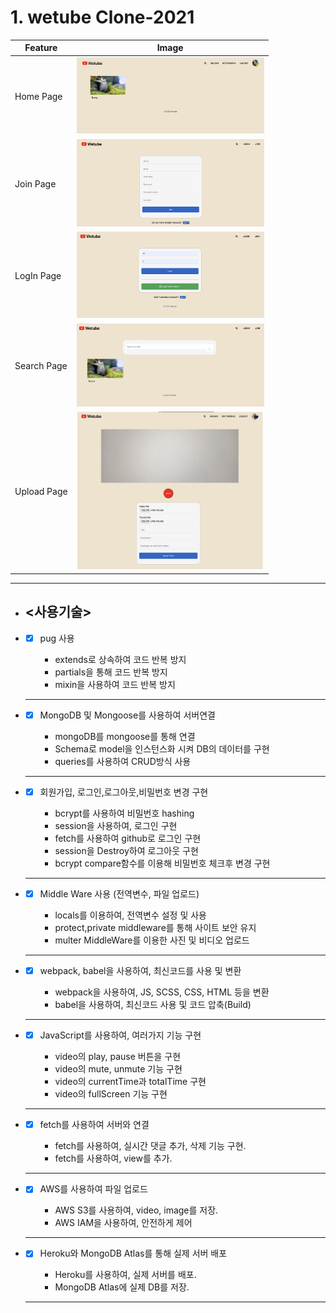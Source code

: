 # 1. wetube Clone-2021


| Feature     | Image                                        |
| ----------- | -------------------------------------------- |
| Home Page   | <img src="image/home.jpg" width="300"><br>   |
| Join Page   | <img src="image/join.jpg" width="300"><br>   |
| LogIn Page  | <img src="image/login.jpg" width="300"><br>  |
| Search Page | <img src="image/search.jpg" width="300"><br> |
| Upload Page | <img src="image/upload.jpg" width="300"><br> |

<hr>

- ## <사용기술>

- - [x]  pug 사용
       
        - extends로 상속하여 코드 반복 방지
        - partials을 통해 코드 반복 방지
        - mixin을 사용하여 코드 반복 방지
  ---
- - [x]  MongoDB 및 Mongoose를 사용하여 서버연결

        - mongoDB를 mongoose를 통해 연결
        - Schema로 model을 인스턴스화 시켜 DB의 데이터를 구현
        - queries를 사용하여 CRUD방식 사용 
 
  ---
- - [x]  회원가입, 로그인,로그아웃,비밀번호 변경 구현

        - bcrypt를 사용하여 비밀번호 hashing
        - session을 사용하여, 로그인 구현 
        - fetch를 사용하여 github로 로그인 구현
        - session을 Destroy하여 로그아웃 구현
        - bcrypt compare함수를 이용해 비밀번호 체크후 변경 구현 
  ---
  
- - [x]  Middle Ware 사용 (전역변수, 파일 업로드) 

        - locals를 이용하여, 전역변수 설정 및 사용
        - protect,private middleware를 통해 사이트 보안 유지 
        - multer MiddleWare를 이용한 사진 및 비디오 업로드 
  ---

- - [x]  webpack, babel을 사용하여, 최신코드를 사용 및 변환

        - webpack을 사용하여, JS, SCSS, CSS, HTML 등을 변환
        - babel을 사용하여, 최신코드 사용 및 코드 압축(Build)
  ---

- - [x]  JavaScript를 사용하여, 여러가지 기능 구현

        - video의 play, pause 버튼을 구현
        - video의 mute, unmute 기능 구현
        - video의 currentTime과 totalTime 구현
        - video의 fullScreen 기능 구현 
  ---

- - [x]  fetch를 사용하여 서버와 연결

        - fetch를 사용하여, 실시간 댓글 추가, 삭제 기능 구현.
        - fetch를 사용하여, view를 추가. 
  ---


- - [x]   AWS를 사용하여 파일 업로드

        - AWS S3를 사용하여, video, image를 저장. 
        - AWS IAM을 사용하여, 안전하게 제어 
     
  ---
- - [x]   Heroku와 MongoDB Atlas를 통해 실제 서버 배포

        - Heroku를 사용하여, 실제 서버를 배포.
        - MongoDB Atlas에 실제 DB를 저장. 
     
  ---
